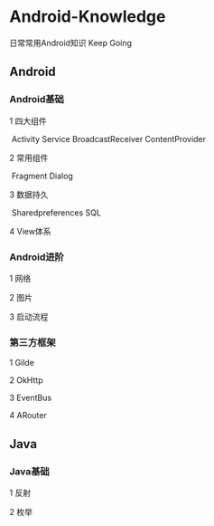 # Android-Knowledge
日常常用Android知识  Keep Going

## Android

### Android基础

1 四大组件

​	 Activity Service BroadcastReceiver ContentProvider 

2 常用组件 

​	Fragment Dialog

3 数据持久

​	Sharedpreferences SQL

4 View体系

### Android进阶

1 网络

2 图片

3 启动流程

### 第三方框架

1 Gilde

2 OkHttp

3 EventBus

4 ARouter

## Java

### Java基础

1 反射

2 枚举







